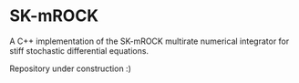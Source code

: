 # SK-mROCK
A C++ implementation of the SK-mROCK multirate numerical integrator for stiff stochastic differential equations.


Repository under construction :)